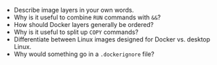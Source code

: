 * Describe image layers in your own words.
* Why is it useful to combine `RUN` commands with `&&`?
* How should Docker layers generally be ordered?
* Why is it useful to split up `COPY` commands?
* Differentiate between Linux images designed for Docker vs. desktop Linux.
* Why would something go in a `.dockerignore` file?
